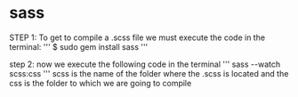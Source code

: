 # sass

STEP 1: 
To get to compile a .scss file we must execute the code in the terminal:
'''
$ sudo gem install sass 
'''

step 2:
now we execute the following code in the terminal
'''
sass --watch scss:css
'''
scss is the name of the folder where the .scss is located and the css is the folder to which we are going to compile